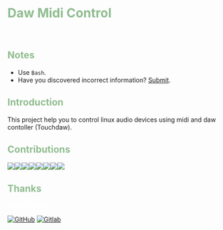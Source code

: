 # <span style="color:darkseagreen">Daw Midi Control<span>
&emsp;
<!--- 
[![GitHub issues](https://img.shields.io/github/issues/sergio-de-oliveira/book-cpp-Primer-5th-Edition.svg)](https://github.com/sergio-de-oliveira/book-cpp-Primer-5th-Edition/issues)
[![GitHub license](https://img.shields.io/badge/license-CC0-blue.svg)](https://raw.githubusercontent.com/pezy/Cpp-Primer/master/LICENSE)
[![](https://img.shields.io/badge/%E4%B8%AD%E6%96%87-%E8%AE%A8%E8%AE%BA%E5%8C%BA-yellowgreen.svg)](https://github.com/ReadingLab/Discussion-for-Cpp)
[![Slack](https://img.shields.io/badge/Slack-join-brightgreen.svg)](https://join.slack.com/t/cppprimers/shared_invite/enQtMjg4NzQ4NjU4NzczLTZiNWMxOGM0MDRjNzNkMGJhNjYxZjQ3NGFmYmRhZWVlYTI4YTBhMTE3NDhlYzNlYTM3OTA3MzU2MjhhYTE2YWI)
[![Thanks](https://img.shields.io/badge/Say%20Thanks-!-1EAEDB.svg)](https://saythanks.io/to/pezy)
[![Open Source Helpers](https://www.codetriage.com/pezy/cppprimer/badges/users.svg)](https://www.codetriage.com/pezy/cppprimer)
-->

## <span style="color:darkseagreen">Notes<span>

- Use `Bash`.
- Have you discovered incorrect information? [Submit](https://github.com/sergio-de-oliveira/daw_midi_control/issues/new).


## <span style="color:darkseagreen">Introduction</span>
This project help you to control linux audio devices using midi and daw contoller (Touchdaw).

<!--------------------------------------------------------------------------------------->
<!--## <span style="color:darkseagreen">Contents</span>
<details>
<summary><span style="color:white">Getting Started</span></summary>

- [Chapter 1. Getting Started](ch01/README.md)
</details>-->

<!--------------------------------------------------------------------------------------->
## <span style="color:darkseagreen">Contributions</span>

[![](https://sourcerer.io/fame/pezy/pezy/CppPrimer/images/0)](https://sourcerer.io/fame/pezy/pezy/CppPrimer/links/0)[![](https://sourcerer.io/fame/pezy/pezy/CppPrimer/images/1)](https://sourcerer.io/fame/pezy/pezy/CppPrimer/links/1)[![](https://sourcerer.io/fame/pezy/pezy/CppPrimer/images/2)](https://sourcerer.io/fame/pezy/pezy/CppPrimer/links/2)[![](https://sourcerer.io/fame/pezy/pezy/CppPrimer/images/3)](https://sourcerer.io/fame/pezy/pezy/CppPrimer/links/3)[![](https://sourcerer.io/fame/pezy/pezy/CppPrimer/images/4)](https://sourcerer.io/fame/pezy/pezy/CppPrimer/links/4)[![](https://sourcerer.io/fame/pezy/pezy/CppPrimer/images/5)](https://sourcerer.io/fame/pezy/pezy/CppPrimer/links/5)[![](https://sourcerer.io/fame/pezy/pezy/CppPrimer/images/6)](https://sourcerer.io/fame/pezy/pezy/CppPrimer/links/6)[![](https://sourcerer.io/fame/pezy/pezy/CppPrimer/images/7)](https://sourcerer.io/fame/pezy/pezy/CppPrimer/links/7)


<!--------------------------------------------------------------------------------------->
## <span style="color:darkseagreen">Thanks</span>

<span style="color:white">Ismael Bonato</span>

[![GitHub](https://img.shields.io/badge/Github-blue)](https://github.com/ismaelbonato)
[![Gitlab](https://img.shields.io/badge/Gitlab-blue)](https://gitlab.com/ismaelbonato)

<!-- <span style="color:white">ismaelbonato - </span> [Github](https://github.com/ismaelbonato) / [Gitlab](https://gitlab.com/ismaelbonato)

<span style="color:white">ismaelbonato - </span> [![GitHub](https://img.shields.io/badge/Github-blue)](https://github.com/ismaelbonato) [![Gitlab](https://img.shields.io/badge/Gitlab-blue)](https://gitlab.com/ismaelbonato) -->